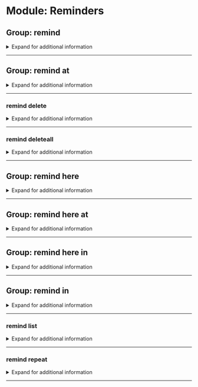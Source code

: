 # Module: Reminders

## Group: remind
<details><summary markdown='span'>Expand for additional information</summary><p>

*Manage reminders.*

**Aliases:**
`reminders, reminder, todo, todolist, note`

**Overload 3:**

`[time span]` : *Time span until reminder.*

`[channel]` : *Channel to send message to.*

`[string...]` : *What to send?*

**Overload 2:**

`[channel]` : *Channel to send message to.*

`[time span]` : *Time span until reminder.*

`[string...]` : *What to send?*

**Overload 1:**

`[time span]` : *Time span until reminder.*

`[string...]` : *What to send?*

**Examples:**

```
!remind 1h Drink water!
```
</p></details>

---

## Group: remind at
<details><summary markdown='span'>Expand for additional information</summary><p>

*Send a reminder at a specific point in time (given by date and time string).*

**Aliases:**
`reminders, reminder, todo, todolist, note`

**Overload 2:**

`[date and time]` : *Date and/or time.*

`[channel]` : *Channel to send message to.*

`[string...]` : *What to send?*

**Overload 1:**

`[channel]` : *Channel to send message to.*

`[date and time]` : *Date and/or time.*

`[string...]` : *What to send?*

**Overload 0:**

`[date and time]` : *Date and/or time.*

`[string...]` : *What to send?*

**Examples:**

```
!remind at 17:20 Drink water!
!remind at 03.15.2019 Drink water!
!remind at "03.15.2019 17:20" Drink water!
```
</p></details>

---

### remind delete
<details><summary markdown='span'>Expand for additional information</summary><p>

*Unschedules reminders.*

**Aliases:**
`-, remove, rm, del, -=, >, >>, unschedule`

**Arguments:**

`[int...]` : *Reminder ID.*

**Examples:**

```
!remind delete 1
```
</p></details>

---

### remind deleteall
<details><summary markdown='span'>Expand for additional information</summary><p>

*Delete all your reminders. You can also specify a channel for which to remove reminders.*

**Aliases:**
`removeall, rmrf, rma, clearall, clear, delall, da`

**Arguments:**

(optional) `[channel]` : *Channel for which to remove reminders.* (def: `None`)

**Examples:**

```
!remind clear
```
</p></details>

---

## Group: remind here
<details><summary markdown='span'>Expand for additional information</summary><p>

*Send a reminder to the current channel after specific time span.*

**Aliases:**
`reminders, reminder, todo, todolist, note`

**Arguments:**

`[time span]` : *Time span until reminder.*

`[string...]` : *What to send?*

**Examples:**

```
!remind here 3h Drink water!
!remind here 3h5m Drink water!
```
</p></details>

---

## Group: remind here at
<details><summary markdown='span'>Expand for additional information</summary><p>

*Send a reminder to the current channel at a specific point in time (given by date and time string).*

**Aliases:**
`reminders, reminder, todo, todolist, note`

**Arguments:**

`[date and time]` : *Date and/or time.*

`[string...]` : *What to send?*

**Examples:**

```
!remind here at 17:20 Drink water!
!remind here at 03.15.2019 Drink water!
!remind here at "03.15.2019 17:20" Drink water!
```
</p></details>

---

## Group: remind here in
<details><summary markdown='span'>Expand for additional information</summary><p>

*Send a reminder to the current channel after specific time span.*

**Aliases:**
`reminders, reminder, todo, todolist, note`

**Arguments:**

`[time span]` : *Time span until reminder.*

`[string...]` : *What to send?*

**Examples:**

```
!remind here in 3h Drink water!
!remind here in 3h5m Drink water!
```
</p></details>

---

## Group: remind in
<details><summary markdown='span'>Expand for additional information</summary><p>

*Send a reminder after specific time span.*

**Aliases:**
`reminders, reminder, todo, todolist, note`

**Overload 2:**

`[time span]` : *Time span until reminder.*

`[channel]` : *Channel to send message to.*

`[string...]` : *What to send?*

**Overload 1:**

`[channel]` : *Channel to send message to.*

`[time span]` : *Time span until reminder.*

`[string...]` : *What to send?*

**Overload 0:**

`[time span]` : *Time span until reminder.*

`[string...]` : *What to send?*

**Examples:**

```
!remind in 3h Drink water!
!remind in 3h5m Drink water!
```
</p></details>

---

### remind list
<details><summary markdown='span'>Expand for additional information</summary><p>

*Lists your reminders.*

**Aliases:**
`ls`

**Examples:**

```
!remind list
```
</p></details>

---

### remind repeat
<details><summary markdown='span'>Expand for additional information</summary><p>

*Schedule a new repeating reminder. You can also specify a channel where to send the reminder.*

**Aliases:**
`newrep, +r, ar, +=r, <r, <<r`

**Overload 2:**

`[time span]` : *Repeat timespan.*

`[channel]` : *Channel to send message to.*

`[string...]` : *What to send?*

**Overload 1:**

`[channel]` : *Channel to send message to.*

`[time span]` : *Repeat timespan.*

`[string...]` : *What to send?*

**Overload 0:**

`[time span]` : *Repeat timespan.*

`[string...]` : *What to send?*

**Examples:**

```
!remind repeat 1h Drink water!
```
</p></details>

---

